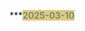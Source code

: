 *****<span style="background-color:#E1C980;"><span style='color: #748F74'>2025-03-10</span></span>**

